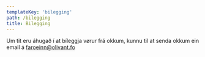 ```yaml
---
templateKey: 'bilegging'
path: /bilegging
title: Bilegging
---
```


<!-- >
Add Sidebar component
-->

Um tit eru áhugað í at bíleggja vørur frá okkum,
kunnu til at senda okkum ein email á <a href="mailto:faroeinn@olivant.fo">faroeinn@olivant.fo</a>